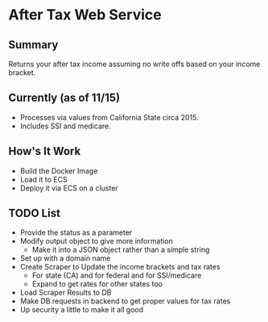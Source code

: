 # After Tax Web Service  

## Summary  
Returns your after tax income assuming no write offs based on your income bracket.


## Currently (as of 11/15)  
* Processes via values from California State circa 2015.  
* Includes SSI and medicare.  

## How's It Work  
* Build the Docker Image  
* Load it to ECS  
* Deploy it via ECS on a cluster  

## TODO List  
* Provide the status as a parameter  
* Modify output object to give more information  
    * Make it into a JSON object rather than a simple string  
* Set up with a domain name  
* Create Scraper to Update the income brackets and tax rates  
  * For state (CA) and for federal and for SSI/medicare  
  * Expand to get rates for other states too  
* Load Scraper Results to DB  
* Make DB requests in backend to get proper values for tax rates  
* Up security a little to make it all good
